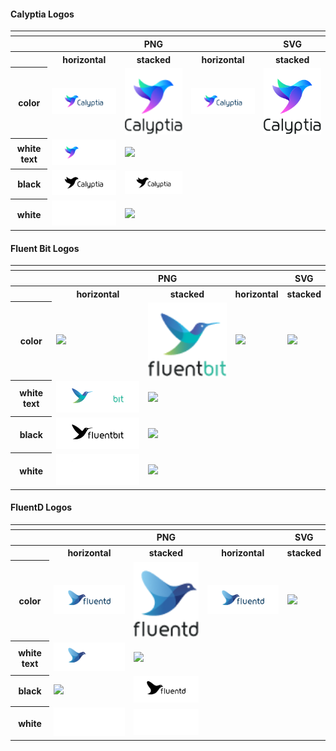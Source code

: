 #### Calyptia Logos

<table>
    <tr>
    	<th colspan="7"></th>
    </tr>
    <tr>
        <th></th>
        <th colspan="3">PNG</th>
        <th colspan="3">SVG</th>
    </tr>
    <tr>
        <th></th>
        <th>horizontal</th>
        <th>stacked</th>
        <th>horizontal</th>
        <th>stacked</th>
    </tr>
    <tr>
        <th>color</th>
        <td><img src="Calyptia/PNG/Logo_Color.png" width="200"></td>
        <td><img src="Calyptia/PNG/Logo_Color-Stacked.png" width="200"></td>
        <td><img src="Calyptia/SVG/Logo_Color.svg" width="200"></td>
        <td><img src="Calyptia/SVG/Logo_Color-Stacked.svg" width="200"></td>
    </tr>
    <tr>
        <th>white text</th>
        <td><img src="Calyptia/PNG/Logo_WhiteText.png" width="200"></td>
        <td><img src="Calyptia/PNG/Logo_WhiteText.svg" width="200"></td>
    </tr>
    <tr>
        <th>black</th>
        <td><img src="Calyptia/PNG/Logo_Black.png" width="200"></td>
        <td><img src="Calyptia/SVG/Logo_Black.svg" width="200"></td>
    </tr>
    <tr>
        <th>white</th>
        <td><img src="Calyptia/PNG/Logo_White.png" width="200"></td>
        <td><img src="Calyptia/PNG/Logo_White.svg" width="200"></td>
    </tr>
</table>

#### Fluent Bit Logos

<table>
    <tr>
    	<th colspan="7"></th>
    </tr>
    <tr>
        <th></th>
        <th colspan="3">PNG</th>
        <th colspan="3">SVG</th>
    </tr>
    <tr>
        <th></th>
        <th>horizontal</th>
        <th>stacked</th>
        <th>horizontal</th>
        <th>stacked</th>
    </tr>
    <tr>
        <th>color</th>
        <td><img src="FluentBit/PNG/Logo_FluentBit__Color.png" width="200"></td>
        <td><img src="FluentBit/PNG/Logo_Color-Stacked.png" width="200"></td>
        <td><img src="FluentBit/PNG/Logo_Color.svg" width="200"></td>
        <td><img src="FluentBit/PNG/Logo_Color-Stacked.svg" width="200"></td>
    </tr>
    <tr>
        <th>white text</th>
        <td><img src="FluentBit/PNG/Logo_WhiteText.png" width="200"></td>
        <td><img src="FluentBit/PNG/Logo_WhiteText.svg" width=200></td>
    </tr>
    <tr>
        <th>black</th>
        <td><img src="FluentBit/PNG/Logo_Black.png" width="200"></td>
        <td><img src="FluentBit/PNG/Logo_Black.svg" width="200"></td>
    </tr>
    <tr>
        <th>white</th>
        <td><img src="FluentBit/PNG/Logo_White.png" width="200"></td>
        <td><img src="FluentBit/PNG/Logo_White.svg" width="200"></td>
    </tr>
</table>

#### FluentD Logos

<table>
    <tr>
    	<th colspan="7"></th>
    </tr>
    <tr>
        <th></th>
        <th colspan="3">PNG</th>
        <th colspan="3">SVG</th>
    </tr>
    <tr>
        <th></th>
        <th>horizontal</th>
        <th>stacked</th>
        <th>horizontal</th>
        <th>stacked</th>
    </tr>
    <tr>
        <th>color</th>
        <td><img src="FluentD/PNG/Logo_Color.png" width="200"></td>
        <td><img src="FluentD/PNG/Logo_Color-Stacked.png" width="200"></td>
        <td><img src="FluentD/SVG/Logo_Color.svg" width="200"></td>
        <td><img src="FluentD/PNG/Logo_Color-Stacked.svg" width="200"></td>
    </tr>
    <tr>
        <th>white text</th>
        <td><img src="FluentD/PNG/Logo_WhiteText.png" width="200"></td>
        <td><img src="FluentD/SVG/Logo_WhiteText.svg" width="200"></td>
    </tr>
    <tr>
        <th>black</th>
        <td><img src="FluentD/PNG/Logo_Black.png" width="200"></td>
        <td><img src="FluentD/SVG/Logo_Black.svg" width="200"></td>
    </tr>
    <tr>
        <th>white</th>
        <td><img src="FluentD/PNG/Logo_White.png" width="200"></td>
        <td><img src="FluentD/SVG/Logo_White.svg" width="200"></td>
    </tr>
</table>